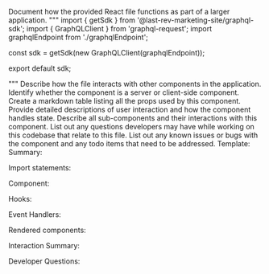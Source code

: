 Document how the provided React file functions as part of a larger application.
"""
import { getSdk } from '@last-rev-marketing-site/graphql-sdk';
import { GraphQLClient } from 'graphql-request';
import graphqlEndpoint from './graphqlEndpoint';

const sdk = getSdk(new GraphQLClient(graphqlEndpoint));

export default sdk;

"""
Describe how the file interacts with other components in the application.
Identify whether the component is a server or client-side component.
Create a markdown table listing all the props used by this component.
Provide detailed descriptions of user interaction and how the component handles state.
Describe all sub-components and their interactions with this component.
List out any questions developers may have while working on this codebase that relate to this file.
List out any known issues or bugs with the component and any todo items that need to be addressed.
Template:
Summary:
<brief overview of the file and all its major components>

Import statements:
<describe the imports and dependencies>

Component:
<Summary of component>

Hooks:
<list of hooks with descriptions>

Event Handlers:
<list of Event Handlers with descriptions>

Rendered components:
<list of Rendered components with descriptions>

Interaction Summary:
<a summary of how the file could interact with the rest of the application>

Developer Questions:
<a list of questions Developers working with this component may have the following questions when debugging>